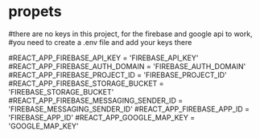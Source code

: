 # propets

#there are no keys in this project, for the firebase and google api to work, 
#you need to create a .env file and add your keys there

#REACT_APP_FIREBASE_API_KEY = 'FIREBASE_API_KEY'
#REACT_APP_FIREBASE_AUTH_DOMAIN = 'FIREBASE_AUTH_DOMAIN'
#REACT_APP_FIREBASE_PROJECT_ID = 'FIREBASE_PROJECT_ID'
#REACT_APP_FIREBASE_STORAGE_BUCKET = 'FIREBASE_STORAGE_BUCKET'
#REACT_APP_FIREBASE_MESSAGING_SENDER_ID = 'FIREBASE_MESSAGING_SENDER_ID'
#REACT_APP_FIREBASE_APP_ID = 'FIREBASE_APP_ID'
#REACT_APP_GOOGLE_MAP_KEY = 'GOOGLE_MAP_KEY' 
